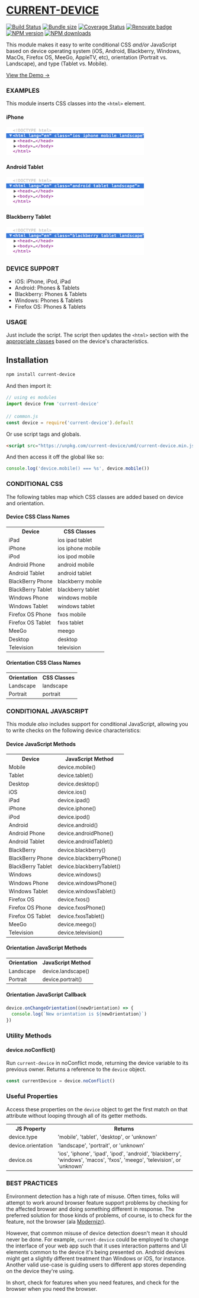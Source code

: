 # [CURRENT-DEVICE](http://thematthewhudson.com/current-device/)

[![Build Status](https://travis-ci.com/matthewhudson/current-device.svg?branch=master)](https://www.travis-ci.com/matthewhudson/current-device)
[![Bundle size](https://badgen.net/bundlephobia/minzip/current-device)](https://bundlephobia.com/result?p=current-device@0.8.2)
[![Coverage Status](https://coveralls.io/repos/github/matthewhudson/current-device/badge.svg?branch=master)](https://coveralls.io/github/matthewhudson/current-device?branch=master)
[![Renovate badge](https://badges.renovateapi.com/github/matthewhudson/current-device)](https://renovatebot.com/)
[![NPM version](https://badge.fury.io/js/current-device.svg)](http://badge.fury.io/js/current-device)
[![NPM downloads](https://img.shields.io/npm/dm/current-device.svg)](https://www.npmjs.com/package/current-device)

This module makes it easy to write conditional CSS _and/or_ JavaScript based on
device operating system (iOS, Android, Blackberry, Windows, MacOs, Firefox OS, MeeGo,
AppleTV, etc), orientation (Portrait vs. Landscape), and type (Tablet vs.
Mobile).

[View the Demo &rarr;](http://thematthewhudson.com/current-device/)

### EXAMPLES

This module inserts CSS classes into the `<html>` element.

#### iPhone

<img src="https://raw.githubusercontent.com/matthewhudson/current-device/master/docs/iphone.png" />

#### Android Tablet

<img src="https://raw.githubusercontent.com/matthewhudson/current-device/master/docs/android.png" />

#### Blackberry Tablet

<img src="https://raw.githubusercontent.com/matthewhudson/current-device/master/docs/blackberry.png" />

### DEVICE SUPPORT

- iOS: iPhone, iPod, iPad
- Android: Phones & Tablets
- Blackberry: Phones & Tablets
- Windows: Phones & Tablets
- Firefox OS: Phones & Tablets

### USAGE

Just include the script. The script then updates the `<html>` section with the
[appropriate classes](https://github.com/matthewhudson/current-device#conditional-css)
based on the device's characteristics.

## Installation

```sh
npm install current-device
```

And then import it:

```js
// using es modules
import device from 'current-device'

// common.js
const device = require('current-device').default
```

Or use script tags and globals.

```html
<script src="https://unpkg.com/current-device/umd/current-device.min.js"></script>
```

And then access it off the global like so:

```js
console.log('device.mobile() === %s', device.mobile())
```

### CONDITIONAL CSS

The following tables map which CSS classes are added based on device and
orientation.

#### Device CSS Class Names

<table>
	<tr>
		<th>Device</th>
		<th>CSS Classes</th>
	</tr>
	<tr>
		<td>iPad</td>
		<td>ios ipad tablet</td>
	</tr>
	<tr>
		<td>iPhone</td>
		<td>ios iphone mobile</td>
	</tr>
	<tr>
		<td>iPod</td>
		<td>ios ipod mobile</td>
	</tr>
	<tr>
		<td>Android Phone</td>
		<td>android mobile</td>
	</tr>
	<tr>
		<td>Android Tablet</td>
		<td>android tablet</td>
	</tr>
	<tr>
		<td>BlackBerry Phone</td>
		<td>blackberry mobile</td>
	</tr>
	<tr>
		<td>BlackBerry Tablet</td>
		<td>blackberry tablet</td>
	</tr>
	<tr>
		<td>Windows Phone</td>
		<td>windows mobile</td>
	</tr>
	<tr>
		<td>Windows Tablet</td>
		<td>windows tablet</td>
	</tr>
	<tr>
		<td>Firefox OS Phone</td>
		<td>fxos mobile</td>
	</tr>
	<tr>
		<td>Firefox OS Tablet</td>
		<td>fxos tablet</td>
	</tr>
	<tr>
		<td>MeeGo</td>
		<td>meego</td>
	</tr>
	<tr>
		<td>Desktop</td>
		<td>desktop</td>
	</tr>
	<tr>
		<td>Television</td>
		<td>television</td>
	</tr>
</table>

#### Orientation CSS Class Names

<table>
	<tr>
		<th>Orientation</th>
		<th>CSS Classes</th>
	</tr>
	<tr>
		<td>Landscape</td>
		<td>landscape</td>
	</tr>
	<tr>
		<td>Portrait</td>
		<td>portrait</td>
	</tr>
</table>

### CONDITIONAL JAVASCRIPT

This module _also_ includes support for conditional JavaScript, allowing you to
write checks on the following device characteristics:

#### Device JavaScript Methods

<table>
	<tr>
		<th>Device</th>
		<th>JavaScript Method</th>
	</tr>
	<tr>
		<td>Mobile</td>
		<td>device.mobile()</td>
	</tr>
	<tr>
		<td>Tablet</td>
		<td>device.tablet()</td>
	</tr>
	<tr>
		<td>Desktop</td>
		<td>device.desktop()</td>
	</tr>
	<tr>
		<td>iOS</td>
		<td>device.ios()</td>
	</tr>
	<tr>
		<td>iPad</td>
		<td>device.ipad()</td>
	</tr>
	<tr>
		<td>iPhone</td>
		<td>device.iphone()</td>
	</tr>
	<tr>
		<td>iPod</td>
		<td>device.ipod()</td>
	</tr>
	<tr>
		<td>Android</td>
		<td>device.android()</td>
	</tr>
	<tr>
		<td>Android Phone</td>
		<td>device.androidPhone()</td>
	</tr>
	<tr>
		<td>Android Tablet</td>
		<td>device.androidTablet()</td>
	</tr>
	<tr>
		<td>BlackBerry</td>
		<td>device.blackberry()</td>
	</tr>
	<tr>
		<td>BlackBerry Phone</td>
		<td>device.blackberryPhone()</td>
	</tr>
	<tr>
		<td>BlackBerry Tablet</td>
		<td>device.blackberryTablet()</td>
	</tr>
	<tr>
		<td>Windows</td>
		<td>device.windows()</td>
	</tr>
	<tr>
		<td>Windows Phone</td>
		<td>device.windowsPhone()</td>
	</tr>
	<tr>
		<td>Windows Tablet</td>
		<td>device.windowsTablet()</td>
	</tr>
	<tr>
		<td>Firefox OS</td>
		<td>device.fxos()</td>
	</tr>
	<tr>
		<td>Firefox OS Phone</td>
		<td>device.fxosPhone()</td>
	</tr>
	<tr>
		<td>Firefox OS Tablet</td>
		<td>device.fxosTablet()</td>
	</tr>
	<tr>
		<td>MeeGo</td>
		<td>device.meego()</td>
	</tr>
	<tr>
		<td>Television</td>
		<td>device.television()</td>
	</tr>
</table>

#### Orientation JavaScript Methods

<table>
	<tr>
		<th>Orientation</th>
		<th>JavaScript Method</th>
	</tr>
	<tr>
		<td>Landscape</td>
		<td>device.landscape()</td>
	</tr>
	<tr>
		<td>Portrait</td>
		<td>device.portrait()</td>
	</tr>
</table>

#### Orientation JavaScript Callback

```js
device.onChangeOrientation((newOrientation) => {
  console.log(`New orientation is ${newOrientation}`)
})
```

### Utility Methods

#### device.noConflict()

Run `current-device` in noConflict mode, returning the device variable to its
previous owner. Returns a reference to the `device` object.

```js
const currentDevice = device.noConflict()
```

### Useful Properties

Access these properties on the `device` object to get the first match on that
attribute without looping through all of its getter methods.

<table>
	<tr>
		<th>JS Property</th>
		<th>Returns</th>
	</tr>
	<tr>
		<td>device.type</td>
		<td>'mobile', 'tablet', 'desktop', or 'unknown'</td>
	</tr>
	<tr>
		<td>device.orientation</td>
		<td>'landscape', 'portrait', or 'unknown'</td>
	</tr>
	<tr>
		<td>device.os</td>
		<td>'ios', 'iphone', 'ipad', 'ipod', 'android', 'blackberry', 'windows', 'macos', 'fxos', 'meego', 'television', or 'unknown'</td>
	</tr>
</table>

### BEST PRACTICES

Environment detection has a high rate of misuse. Often times, folks will attempt
to work around browser feature support problems by checking for the affected
browser and doing something different in response. The preferred solution for
those kinds of problems, of course, is to check for the feature, not the browser
(ala [Modernizr](http://modernizr.com/)).

However, that common misuse of device detection doesn't mean it should never be
done. For example, `current-device` could be employed to change the interface of
your web app such that it uses interaction patterns and UI elements common to
the device it's being presented on. Android devices might get a slightly
different treatment than Windows or iOS, for instance. Another valid use-case is
guiding users to different app stores depending on the device they're using.

In short, check for features when you need features, and check for the browser
when you need the browser.
